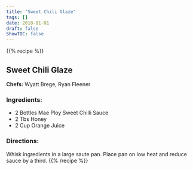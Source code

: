 ```yaml
---
title: "Sweet Chili Glaze"
tags: []
date: 2018-01-01
draft: false
ShowTOC: false
---
```


{{% recipe %}}

## Sweet Chili Glaze

**Chefs:** Wyatt Brege, Ryan Fleener



### Ingredients:

-   2 Bottles Mae Ploy Sweet Chilli Sauce
-   2 Tbs Honey
-   2 Cup Orange Juice

### Directions: 

Whisk ingredients in a large saute pan.
Place pan on low heat and reduce sauce by a third.
{{% /recipe %}}
